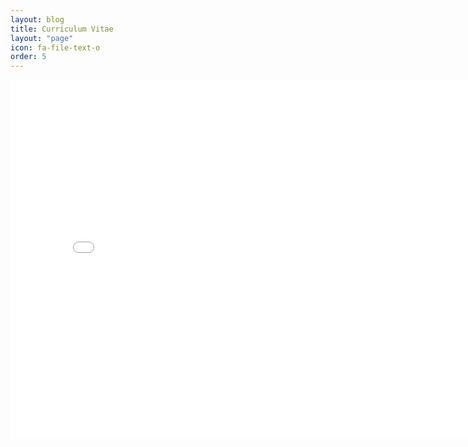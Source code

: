 ```yaml
---
layout: blog
title: Curriculum Vitae
layout: "page"
icon: fa-file-text-o
order: 5
---
```

<embed src="assets/cv.pdf" width="800" height="575" type='application/pdf'>